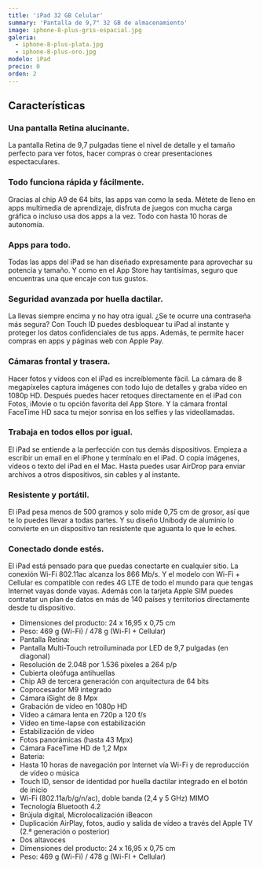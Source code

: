 ```yaml
---
title: 'iPad 32 GB Celular'
summary: 'Pantalla de 9,7" 32 GB de almacenamiento'
image: iphone-8-plus-gris-espacial.jpg
galeria:
  - iphone-8-plus-plata.jpg
  - iphone-8-plus-oro.jpg
modelo: iPad
precio: 0
orden: 2
---
```


## Características

### Una pantalla Retina alucinante.

La pantalla Retina de 9,7 pulgadas tiene el nivel de detalle y el tamaño perfecto para ver fotos, hacer compras o crear presentaciones espectaculares.

### Todo funciona rápida y fácilmente.

Gracias al chip A9 de 64 bits, las apps van como la seda. Métete de lleno en apps multimedia de aprendizaje, disfruta de juegos con mucha carga gráfica o incluso usa dos apps a la vez. Todo con hasta 10 horas de autonomía.

### Apps para todo.

Todas las apps del iPad se han diseñado expresamente para aprovechar su potencia y tamaño. Y como en el App Store hay tantísimas, seguro que encuentras una que encaje con tus gustos.

### Seguridad avanzada por huella dactilar.

La llevas siempre encima y no hay otra igual. ¿Se te ocurre una contraseña más segura? Con Touch ID puedes desbloquear tu iPad al instante y proteger los datos confidenciales de tus apps. Además, te permite hacer compras en apps y páginas web con Apple Pay.

### Cámaras frontal y trasera.

Hacer fotos y vídeos con el iPad es increíblemente fácil. La cámara de 8 megapíxeles captura imágenes con todo lujo de detalles y graba vídeo en 1080p HD. Después puedes hacer retoques directamente en el iPad con Fotos, iMovie o tu opción favorita del App Store. Y la cámara frontal FaceTime HD saca tu mejor sonrisa en los selfies y las videollamadas.

### Trabaja en todos ellos por igual.

El iPad se entiende a la perfección con tus demás dispositivos. Empieza a escribir un email en el iPhone y termínalo en el iPad. O copia imágenes, vídeos o texto del iPad en el Mac. Hasta puedes usar AirDrop para enviar archivos a otros dispositivos, sin cables y al instante.

### Resistente y portátil.

El iPad pesa menos de 500 gramos y solo mide 0,75 cm de grosor, así que te lo puedes llevar a todas partes. Y su diseño Unibody de aluminio lo convierte en un dispositivo tan resistente que aguanta lo que le eches.

### Conectado donde estés.

El iPad está pensado para que puedas conectarte en cualquier sitio. La conexión Wi-Fi 802.11ac alcanza los 866 Mb/s. Y el modelo con Wi-Fi + Cellular es compatible con redes 4G LTE de todo el mundo para que tengas Internet vayas donde vayas. Además con la tarjeta Apple SIM puedes contratar un plan de datos en más de 140 países y territorios directamente desde tu dispositivo.

  - Dimensiones del producto: 24 x 16,95 x 0,75 cm
  - Peso: 469 g (Wi-Fi) / 478 g (Wi-FI + Cellular)
  - Pantalla Retina:
  - Pantalla Multi-Touch retroiluminada por LED de 9,7 pulgadas (en diagonal)
  - Resolución de 2.048 por 1.536 píxeles a 264 p/p
  - Cubierta oleófuga antihuellas
  - Chip A9 de tercera generación con arquitectura de 64 bits
  - Coprocesador M9 integrado
  - Cámara iSight de 8 Mpx
  - Grabación de vídeo en 1080p HD
  - Vídeo a cámara lenta en 720p a 120 f/s
  - Vídeo en time-lapse con estabilización
  - Estabilización de vídeo
  - Fotos panorámicas (hasta 43 Mpx)
  - Cámara FaceTime HD de 1,2 Mpx
  - Batería:
  - Hasta 10 horas de navegación por Internet vía Wi-Fi y de reproducción de vídeo o música
  - Touch ID, sensor de identidad por huella dactilar integrado en el botón de inicio
  - Wi-Fi (802.11a/b/g/n/ac), doble banda (2,4 y 5 GHz) MIMO
  - Tecnología Bluetooth 4.2
  - Brújula digital, Microlocalización iBeacon
  - Duplicación AirPlay, fotos, audio y salida de vídeo a través del Apple TV (2.ª generación o posterior)
  - Dos altavoces
  - Dimensiones del producto: 24 x 16,95 x 0,75 cm
  - Peso: 469 g (Wi-Fi) / 478 g (Wi-FI + Cellular)
